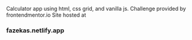 
Calculator app using html, css grid, and vanilla js.
Challenge provided by frontendmentor.io
Site hosted at 
### fazekas.netlify.app
